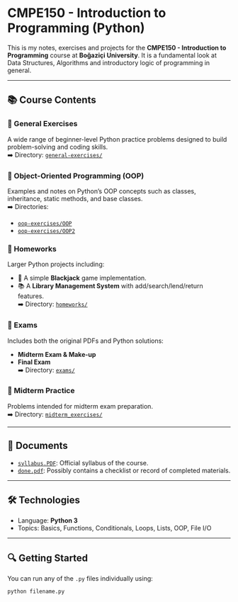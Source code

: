 # CMPE150 - Introduction to Programming (Python)

This is my notes, exercises and projects for the **CMPE150 - Introduction to Programming** course at **Boğaziçi University**. It is a fundamental look at Data Structures, Algorithms and introductory logic of programming in general.

---

## 📚 Course Contents

### 🔸 General Exercises
A wide range of beginner-level Python practice problems designed to build problem-solving and coding skills.  
➡️ Directory: [`general-exercises/`](general-exercises)

### 🔸 Object-Oriented Programming (OOP)
Examples and notes on Python’s OOP concepts such as classes, inheritance, static methods, and base classes.  
➡️ Directories:  
- [`oop-exercises/OOP`](oop-exercises/OOP)  
- [`oop-exercises/OOP2`](oop-exercises/OOP2)

### 🔸 Homeworks
Larger Python projects including:
- 🎲 A simple **Blackjack** game implementation.
- 📚 A **Library Management System** with add/search/lend/return features.  
➡️ Directory: [`homeworks/`](homeworks)

### 🔸 Exams
Includes both the original PDFs and Python solutions:
- **Midterm Exam & Make-up**
- **Final Exam**  
➡️ Directory: [`exams/`](exams)

### 🔸 Midterm Practice
Problems intended for midterm exam preparation.  
➡️ Directory: [`midterm_exercises/`](midterm_exercises)

---

## 📄 Documents

- [`syllabus.PDF`](syllabus.PDF): Official syllabus of the course.
- [`done.pdf`](done.pdf): Possibly contains a checklist or record of completed materials.

---

## 🛠️ Technologies

- Language: **Python 3**
- Topics: Basics, Functions, Conditionals, Loops, Lists, OOP, File I/O

---

## 🔍 Getting Started

You can run any of the `.py` files individually using:

```bash
python filename.py

